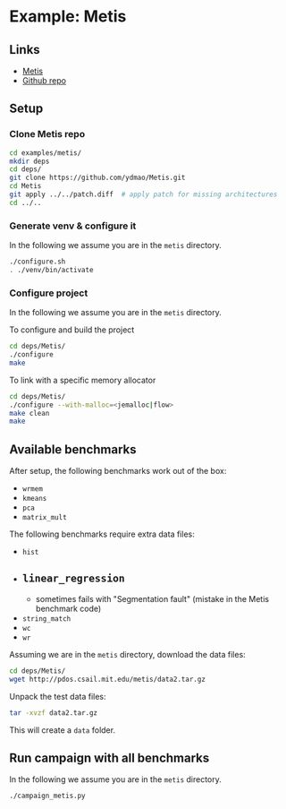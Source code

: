 # Example: Metis

## Links

- [Metis](http://pdos.csail.mit.edu/metis/)
- [Github repo](https://github.com/ydmao/Metis.git)

## Setup

### Clone Metis repo

```bash
cd examples/metis/
mkdir deps
cd deps/
git clone https://github.com/ydmao/Metis.git
cd Metis
git apply ../../patch.diff  # apply patch for missing architectures
cd ../..
```

### Generate venv & configure it

In the following we assume you are in the `metis` directory.

```bash
./configure.sh
. ./venv/bin/activate
```

### Configure project

In the following we assume you are in the `metis` directory.

To configure and build the project

```bash
cd deps/Metis/
./configure
make
```

To link with a specific memory allocator

```bash
cd deps/Metis/
./configure --with-malloc=<jemalloc|flow>
make clean
make
```

## Available benchmarks

After setup, the following benchmarks work out of the box:

- `wrmem`
- `kmeans`
- `pca`
- `matrix_mult`

The following benchmarks require extra data files:

- `hist`
- `linear_regression`
	-
	- sometimes fails with "Segmentation fault" (mistake in the Metis benchmark code)
- `string_match`
- `wc`
- `wr`

Assuming we are in the `metis` directory, download the data files:

```bash
cd deps/Metis/
wget http://pdos.csail.mit.edu/metis/data2.tar.gz
```

Unpack the test data files:

```bash
tar -xvzf data2.tar.gz
```

This will create a `data` folder.

## Run campaign with all benchmarks

In the following we assume you are in the `metis` directory.

```bash
./campaign_metis.py
```
